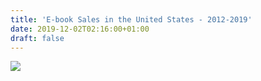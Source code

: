 ```yaml
---
title: 'E-book Sales in the United States - 2012-2019'
date: 2019-12-02T02:16:00+01:00
draft: false
---
```


[![](https://1.bp.blogspot.com/-EWLMuNT9-fk/XeRlraBb9lI/AAAAAAAAuwk/peKYMu22WcA4rZCNu00qlCjSuPPmvQcbwCLcBGAsYHQ/s640/rate00000%2B8.13.03%2BPM%2B12-1-2019%2B.png)](https://1.bp.blogspot.com/-EWLMuNT9-fk/XeRlraBb9lI/AAAAAAAAuwk/peKYMu22WcA4rZCNu00qlCjSuPPmvQcbwCLcBGAsYHQ/s1600/rate00000%2B8.13.03%2BPM%2B12-1-2019%2B.png)